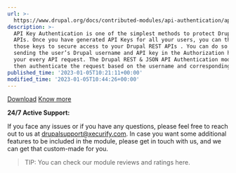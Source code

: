 ```yaml
---
url: >-
  https://www.drupal.org/docs/contributed-modules/api-authentication/api-key-authentication
description: >-
  API Key Authentication is one of the simplest methods to protect Drupal REST
  APIs. Once you have generated API Keys for all your users, you can then use
  those keys to secure access to your Drupal REST APIs . You can do so by
  sending the user’s Drupal username and API key in the Authorization header of
  your every API request. The Drupal REST & JSON API Authentication module will
  then authenticate the request based on the username and corresponding API key.
published_time: '2023-01-05T10:21:11+00:00'
modified_time: '2023-01-05T10:44:26+00:00'
---
```

[Download](https://www.drupal.org/project/rest%5Fapi%5Fauthentication) [Know more](https://plugins.miniorange.com/drupal-rest-api-authentication)

**24/7 Active Support:**

If you face any issues or if you have any questions, please feel free to reach out to us at [drupalsupport@xecurify.com](mailto:drupalsupport@xecurify.com?subject=Support%20request%20for%20Drupal%20SAML%20SP%20-%20%28Azure%20AD%20guide%29%20). In case you want some additional features to be included in the module, please get in touch with us, and we can get that custom-made for you.

<!-- note-tip -->
> TIP: You can check our module reviews and ratings&nbsp;here.